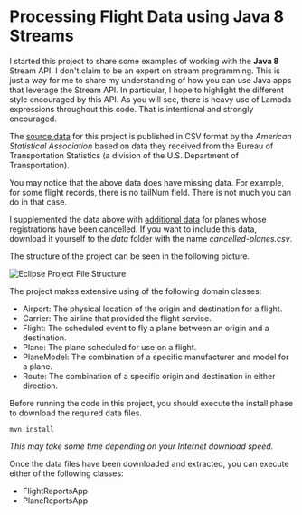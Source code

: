 Processing Flight Data using Java 8 Streams
===========================================

I started this project to share some examples of working with the **Java 8** 
Stream API. I don't claim to be an expert on stream programming. This is just
a way for me to share my understanding of how you can use Java apps that 
leverage the Stream API. In particular, I hope to highlight the different style
encouraged by this API. As you will see, there is heavy use of Lambda expressions
throughout this code. That is intentional and strongly encouraged.

The [source data](http://stat-computing.org/dataexpo/2009/the-data.html "Flight Data") 
for this project is published in CSV format by the *American Statistical Association* 
based on data they received from the Bureau of Transportation Statistics (a division 
of the U.S. Department of Transportation). 

You may notice that the above data does have missing data. For example, for 
some flight records, there is no tailNum field. There is not much you can do in
that case.

I supplemented the data above with 
[additional data](http://registry.faa.gov/aircraftrenewal_reports/CanceledReg_Inquiry.aspx "Canceled Plane Data") 
for planes whose registrations have been cancelled. If you want to include this data, download it yourself to the 
*data* folder with the name *cancelled-planes.csv*.

The structure of the project can be seen in the following picture.

![Eclipse Project File Structure](https://i.imgur.com/NlidbKU.gif)

The project makes extensive using of the following domain classes:

* Airport: The physical location of the origin and destination for a flight.
* Carrier: The airline that provided the flight service.
* Flight: The scheduled event to fly a plane between an origin and a destination.
* Plane: The plane scheduled for use on a flight.
* PlaneModel: The combination of a specific manufacturer and model for a plane.
* Route: The combination of a specific origin and destination in either direction.

Before running the code in this project, you should execute the install phase
to download the required data files.

~~~
mvn install
~~~
*This may take some time depending on your Internet download speed.*

Once the data files have been downloaded and extracted, you can execute either 
of the following classes:

* FlightReportsApp
* PlaneReportsApp
